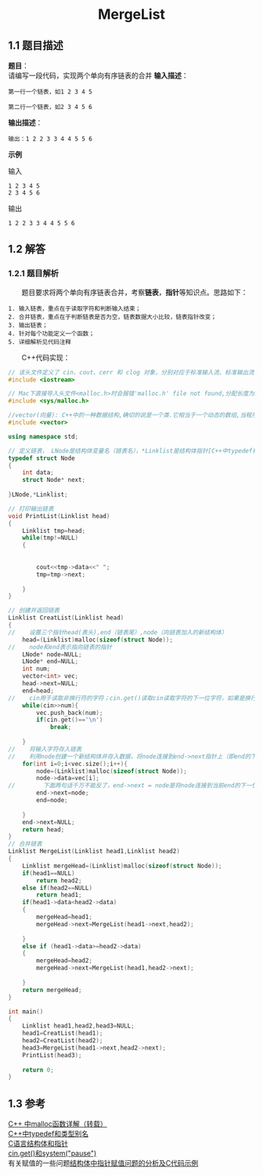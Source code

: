 # <center>MergeList</center>  
## 1.1 题目描述
**题目**：  
请编写一段代码，实现两个单向有序链表的合并
**输入描述**：
  
````
第一行一个链表，如1 2 3 4 5

第二行一个链表，如2 3 4 5 6
````

**输出描述**：

````
输出：1 2 2 3 3 4 4 5 5 6
````
**示例** 
 
输入

````
1 2 3 4 5
2 3 4 5 6
````
输出

````
1 2 2 3 3 4 4 5 5 6
````

## 1.2 解答
### 1.2.1 题目解析
&nbsp;&nbsp;&nbsp;&nbsp;&nbsp;&nbsp;&nbsp;题目要求将两个单向有序链表合并，考察**链表**，**指针**等知识点。思路如下：

````
1. 输入链表，重点在于读取字符和判断输入结束；
2. 合并链表，重点在于判断链表是否为空，链表数据大小比较，链表指针改变；
3. 输出链表；
4. 针对每个功能定义一个函数；
5. 详细解析见代码注释
````
&nbsp;&nbsp;&nbsp;&nbsp;&nbsp;&nbsp;&nbsp;C++代码实现：

````c++
// 该头文件定义了 cin、cout、cerr 和 clog 对象，分别对应于标准输入流、标准输出流、非缓冲标准错误流和缓冲标准错误流。
#include <iostream>

// Mac下直接导入头文件<malloc.h>时会报错'malloc.h' file not found,分配长度为num_bytes字节的内存块给某指针[C++ 中malloc函数详解（转载）](https://blog.csdn.net/sinat_27456831/article/details/50834965)
#include <sys/malloc.h>

//vector(向量): C++中的一种数据结构,确切的说是一个类.它相当于一个动态的数组,当程序员无法知道自己需要的数组的规模多大时,用其来解决问题可以达到最大节约空间的目的.
#include <vector>

using namespace std;

// 定义链表， LNode是结构体变量名（链表名），*Linklist是结构体指针[C++中typedef和类型别名](https://blog.csdn.net/csxiaoshui/article/details/78038799)
typedef struct Node
{
    int data;
    struct Node* next;
    
}LNode,*Linklist;

// 打印输出链表
void PrintList(Linklist head)
{
    Linklist tmp=head;
    while(tmp!=NULL)
    {
        
        
        cout<<tmp->data<<" ";
        tmp=tmp->next;
        
    }
}

// 创建并返回链表
Linklist CreatList(Linklist head)
{
//    设置三个指针head(表头),end（链表尾）,node（向链表加入的新结构体）
    head=(Linklist)malloc(sizeof(struct Node));
//    node和end表示指向链表的指针
    LNode* node=NULL;
    LNode* end=NULL;
    int num;
    vector<int> vec;
    head->next=NULL;
    end=head;
//    cin用于读取非换行符的字符；cin.get()读取cin读取字符的下一位字符，如果是换行则结束输入
    while(cin>>num){
        vec.push_back(num);
        if(cin.get()=='\n')
            break;
        
    }
//    将输入字符存入链表
//    利用node创建一个新结构体并存入数据，将node连接到end->next指针上（即end的下一位地址），end再移动至下一位
    for(int i=0;i<vec.size();i++){
        node=(Linklist)malloc(sizeof(struct Node));
        node->data=vec[i];
//        下面两句话千万不能反了，end->next = node是将node连接到当前end的下一位，end=node是将end移至自己的下一位
        end->next=node;
        end=node;
        
    }
    end->next=NULL;
    return head;
}
// 合并链表
Linklist MergeList(Linklist head1,Linklist head2)
{
    Linklist mergeHead=(Linklist)malloc(sizeof(struct Node));
    if(head1==NULL)
        return head2;
    else if(head2==NULL)
        return head1;
    if(head1->data<head2->data)
    {
        mergeHead=head1;
        mergeHead->next=MergeList(head1->next,head2);
        
    }
    else if (head1->data>=head2->data)
    {
        mergeHead=head2;
        mergeHead->next=MergeList(head1,head2->next);
        
    }
    return mergeHead;
}

int main()
{
    Linklist head1,head2,head3=NULL;
    head1=CreatList(head1);
    head2=CreatList(head2);
    head3=MergeList(head1->next,head2->next);
    PrintList(head3);
    
    return 0;
}
````
## 1.3 参考
[C++ 中malloc函数详解（转载）](https://blog.csdn.net/sinat_27456831/article/details/50834965)   
[C++中typedef和类型别名](https://blog.csdn.net/csxiaoshui/article/details/78038799)  
[C语言结构体和指针](http://c.biancheng.net/cpp/html/94.html)  
[cin.get()和system("pause")](https://blog.csdn.net/qq20004604/article/details/50152533)  
有关赋值的一些问题[结构体中指针赋值问题的分析及C代码示例](https://blog.csdn.net/zhouzhaoxiong1227/article/details/51892960) 
